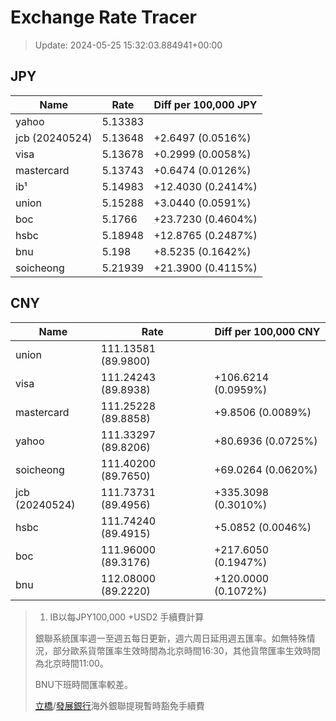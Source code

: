 # Exchange Rate Tracer

> Update: 2024-05-25 15:32:03.884941+00:00

## JPY

| Name           |    Rate | Diff per 100,000 JPY   |
|----------------|---------|------------------------|
| yahoo          | 5.13383 |                        |
| jcb (20240524) | 5.13648 | +2.6497 (0.0516%)      |
| visa           | 5.13678 | +0.2999 (0.0058%)      |
| mastercard     | 5.13743 | +0.6474 (0.0126%)      |
| ib¹            | 5.14983 | +12.4030 (0.2414%)     |
| union          | 5.15288 | +3.0440 (0.0591%)      |
| boc            | 5.1766  | +23.7230 (0.4604%)     |
| hsbc           | 5.18948 | +12.8765 (0.2487%)     |
| bnu            | 5.198   | +8.5235 (0.1642%)      |
| soicheong      | 5.21939 | +21.3900 (0.4115%)     |

## CNY

| Name           | Rate                | Diff per 100,000 CNY   |
|----------------|---------------------|------------------------|
| union          | 111.13581	(89.9800) |                        |
| visa           | 111.24243	(89.8938) | +106.6214 (0.0959%)    |
| mastercard     | 111.25228	(89.8858) | +9.8506 (0.0089%)      |
| yahoo          | 111.33297	(89.8206) | +80.6936 (0.0725%)     |
| soicheong      | 111.40200	(89.7650) | +69.0264 (0.0620%)     |
| jcb (20240524) | 111.73731	(89.4956) | +335.3098 (0.3010%)    |
| hsbc           | 111.74240	(89.4915) | +5.0852 (0.0046%)      |
| boc            | 111.96000	(89.3176) | +217.6050 (0.1947%)    |
| bnu            | 112.08000	(89.2220) | +120.0000 (0.1072%)    |


> 1. IB以每JPY100,000 +USD2 手續費計算
>
> 銀聯系統匯率週一至週五每日更新，週六周日延用週五匯率。如無特殊情況，部分歐系貨幣匯率生效時間為北京時間16:30，其他貨幣匯率生效時間為北京時間11:00。
>
> BNU下班時間匯率較差。
>
> [立橋](https://www.wlbank.com.mo/uploads/ueditor/file/20181211/1544536513900230.pdf)/[發展銀行](https://www.mdb.com.mo/Service_Charges_20230728.pdf)海外銀聯提現暫時豁免手續費

